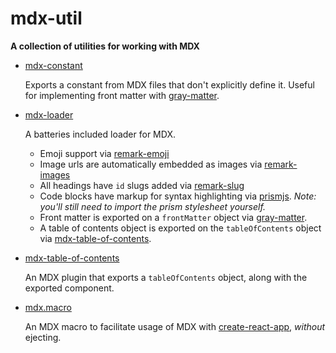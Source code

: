 mdx-util
========

**A collection of utilities for working with MDX**

-   [mdx-constant](./packages/mdx-constant)

    Exports a constant from MDX files that don't explicitly define it. Useful for implementing front matter with [gray-matter](https://github.com/jonschlinkert/gray-matter).

-   [mdx-loader](./packages/mdx-loader)

    A batteries included loader for MDX.

    * Emoji support via [remark-emoji](https://www.npmjs.com/package/remark-emoji)
    * Image urls are automatically embedded as images via [remark-images](https://www.npmjs.com/package/remark-images)
    * All headings have `id` slugs added via [remark-slug](https://github.com/remarkjs/remark-slug)
    * Code blocks have markup for syntax highlighting via [prismjs](https://prismjs.com/). *Note: you'll still need to import the prism stylesheet yourself.*
    * Front matter is exported on a `frontMatter` object via [gray-matter](https://github.com/jonschlinkert/gray-matter).
    * A table of contents object is exported on the `tableOfContents` object via [mdx-table-of-contents](./packages/mdx-table-of-contents).

-   [mdx-table-of-contents](./packages/mdx-table-of-contents)

    An MDX plugin that exports a `tableOfContents` object, along with the exported component.

-   [mdx.macro](./packages/mdx.macro)

    An MDX macro to facilitate usage of MDX with [create-react-app](https://facebook.github.io/create-react-app/), *without* ejecting.
